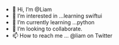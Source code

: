 - 👋 Hi, I’m @Liam
- 👀 I’m interested in ...learning swiftui
- 🌱 I’m currently learning ...python
- 💞️ I’m looking to collaborate.
- 📫 How to reach me ... @liam on Twitter 

<!---
Liamcodes1/Liamcodes1 is a ✨ special ✨ repository because its `README.md` (this file) appears on your GitHub profile.
You can click the Preview link to take a look at your changes.
--->
